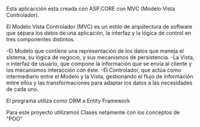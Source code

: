 Esta aplicacción esta creada con ASP.CORE con MVC (Modelo Vista Controlador).

El Modelo Vista Controlador (MVC) es un estilo de arquitectura de software que separa los datos de una aplicación, 
la interfaz y la lógica de control en tres componentes distintos.


-El Modelo que contiene una representación de los datos que maneja el sistema, su lógica de negocio, y sus mecanismos de persistencia.
-La Vista, o interfaz de usuario, que compone la información que se envía al cliente y los mecanismos interacción con éste.
-El Controlador, que actúa como intermediario entre el Modelo y la Vista, gestionando el flujo de información entre ellos y las transformaciones 
para adaptar los datos a las necesidades de cada uno.

El programa utiliza como ORM a Entity Framework 







Para este proyecto utilizamos Clases netamente con los conceptos de "POO"


 
